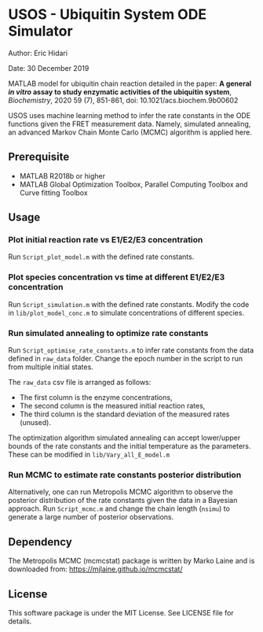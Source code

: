 # USOS - Ubiquitin System ODE Simulator
Author: Eric Hidari

Date: 30 December 2019

MATLAB model for ubiquitin chain reaction detailed in the paper:
**A general _in vitro_ assay to study enzymatic activities of the ubiquitin system**, *Biochemistry*, 2020 59 (7), 851-861, doi: 10.1021/acs.biochem.9b00602

 USOS uses machine learning method to infer the rate constants in the ODE functions given the FRET measurement data. Namely, simulated annealing, an advanced Markov Chain Monte Carlo (MCMC) algorithm is applied here. 

## Prerequisite
- MATLAB R2018b or higher
- MATLAB Global Optimization Toolbox, Parallel Computing Toolbox and Curve fitting Toolbox

## Usage
### Plot initial reaction rate vs E1/E2/E3 concentration
Run `Script_plot_model.m` with the defined rate constants.

### Plot species concentration vs time at different E1/E2/E3 concentration
Run `Script_simulation.m` with the defined rate constants. Modify the code in `lib/plot_model_conc.m` to simulate concentrations of different species.

### Run simulated annealing to optimize rate constants
Run `Script_optimise_rate_constants.m` to infer rate constants from the data defined in `raw_data` folder. Change the epoch number in the script to run from multiple initial states.

The `raw_data` csv file is arranged as follows:
- The first column is the enzyme concentrations, 
- The second column is the measured initial reaction rates, 
- The third column is the standard deviation of the measured rates (unused).

The optimization algorithm simulated annealing can accept lower/upper bounds of the rate constants and the initial temperature as the parameters. These can be modified in `lib/Vary_all_E_model.m`

### Run MCMC to estimate rate constants posterior distribution
Alternatively, one can run Metropolis MCMC algorithm to observe the posterior distribution of the rate constants given the data in a Bayesian approach. Run `Script_mcmc.m` and change the chain length (`nsimu`) to generate a large number of posterior observations. 

## Dependency
The Metropolis MCMC (mcmcstat) package is written by Marko Laine and is downloaded from:
https://mjlaine.github.io/mcmcstat/

## License
This software package is under the MIT License. See LICENSE file for details.

